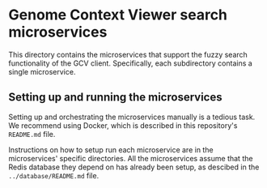 # Genome Context Viewer search microservices

This directory contains the microservices that support the fuzzy search functionality of the GCV client.
Specifically, each subdirectory contains a single microservice.

## Setting up and running the microservices

Setting up and orchestrating the microservices manually is a tedious task.
We recommend using Docker, which is described in this repository's `README.md` file.

Instructions on how to setup run each microservice are in the microservices' specific directories.
All the microservices assume that the Redis database they depend on has already been setup, as descibed in the `../database/README.md` file.
